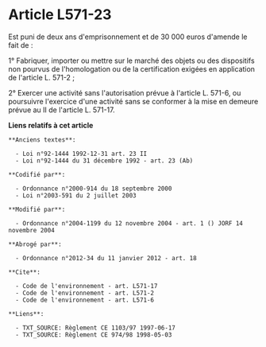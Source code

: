 # Article L571-23

Est puni de deux ans d'emprisonnement et de 30 000 euros d'amende le fait de : 

1° Fabriquer, importer ou mettre sur le marché des objets ou des dispositifs non pourvus de l'homologation ou de la
certification exigées en application de l'article L. 571-2 ; 

2° Exercer une activité sans l'autorisation prévue à l'article L. 571-6, ou poursuivre l'exercice d'une activité sans se
conformer à la mise en demeure prévue au II de l'article L. 571-17.

**Liens relatifs à cet article**

	**Anciens textes**:

	  - Loi n°92-1444 1992-12-31 art. 23 II
	  - Loi n°92-1444 du 31 décembre 1992 - art. 23 (Ab)

	**Codifié par**:

	  - Ordonnance n°2000-914 du 18 septembre 2000
	  - Loi n°2003-591 du 2 juillet 2003

	**Modifié par**:

	  - Ordonnance n°2004-1199 du 12 novembre 2004 - art. 1 () JORF 14 novembre 2004

	**Abrogé par**:

	  - Ordonnance n°2012-34 du 11 janvier 2012 - art. 18

	**Cite**:

	  - Code de l'environnement - art. L571-17
	  - Code de l'environnement - art. L571-2
	  - Code de l'environnement - art. L571-6

	**Liens**:

	  - TXT_SOURCE: Règlement CE 1103/97 1997-06-17
	  - TXT_SOURCE: Règlement CE 974/98 1998-05-03
